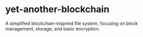 # yet-another-blockchain
A simplified blockchain-inspired file system, focusing on block management, storage, and basic encryption.

